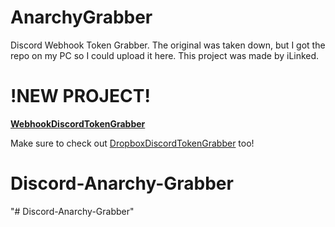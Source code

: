 # AnarchyGrabber
Discord Webhook Token Grabber.
The original was taken down, but I got the repo on my PC so I could upload it here.
This project was made by iLinked.

# !NEW PROJECT!
**[WebhookDiscordTokenGrabber](https://github.com/iklevente/WebhookDiscordTokenGrabber)**


Make sure to check out [DropboxDiscordTokenGrabber](https://github.com/iklevente/DropboxDiscordTokenGrabber) too!
# Discord-Anarchy-Grabber 
"# Discord-Anarchy-Grabber" 
